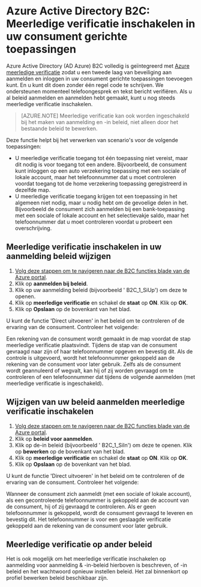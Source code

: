 <properties
    pageTitle="Azure Active Directory B2C: Meerledige verificatie | Microsoft Azure"
    description="Meerledige verificatie inschakelen in consument gerichte toepassingen die zijn beveiligd met Azure Active Directory B2C"
    services="active-directory-b2c"
    documentationCenter=""
    authors="swkrish"
    manager="msmbaldwin"
    editor="bryanla"/>

<tags
    ms.service="active-directory-b2c"
    ms.workload="identity"
    ms.tgt_pltfrm="na"
    ms.devlang="na"
    ms.topic="article"
    ms.date="07/24/2016"
    ms.author="swkrish"/>

# <a name="azure-active-directory-b2c-enable-multi-factor-authentication-in-your-consumer-facing-applications"></a>Azure Active Directory B2C: Meerledige verificatie inschakelen in uw consument gerichte toepassingen

Azure Active Directory (AD Azure) B2C volledig is geïntegreerd met [Azure meerledige verificatie](../multi-factor-authentication/multi-factor-authentication.md) zodat u een tweede laag van beveiliging aan aanmelden en inloggen in uw consument gerichte toepassingen toevoegen kunt. En u kunt dit doen zonder één regel code te schrijven. We ondersteunen momenteel telefoongesprek en tekst bericht verifiëren. Als u al beleid aanmelden en aanmelden hebt gemaakt, kunt u nog steeds meerledige verificatie inschakelen.

> [AZURE.NOTE]
Meerledige verificatie kan ook worden ingeschakeld bij het maken van aanmelding en -in beleid, niet alleen door het bestaande beleid te bewerken.

Deze functie helpt bij het verwerken van scenario's voor de volgende toepassingen:

- U meerledige verificatie toegang tot één toepassing niet vereist, maar dit nodig is voor toegang tot een andere. Bijvoorbeeld, de consument kunt inloggen op een auto verzekering toepassing met een sociale of lokale account, maar het telefoonnummer dat u moet controleren voordat toegang tot de home verzekering toepassing geregistreerd in dezelfde map.
- U meerledige verificatie toegang krijgen tot een toepassing in het algemeen niet nodig, maar u nodig hebt om de gevoelige delen in het. Bijvoorbeeld de consument zich aanmelden bij een bank-toepassing met een sociale of lokale account en het selectievakje saldo, maar het telefoonnummer dat u moet controleren voordat u probeert een overschrijving.

## <a name="modify-your-sign-up-policy-to-enable-multi-factor-authentication"></a>Meerledige verificatie inschakelen in uw aanmelding beleid wijzigen

1. [Volg deze stappen om te navigeren naar de B2C functies blade van de Azure portal](active-directory-b2c-app-registration.md#navigate-to-the-b2c-features-blade).
2. Klik op **aanmelden bij beleid**.
3. Klik op uw aanmelding beleid (bijvoorbeeld ' B2C_1_SiUp') om deze te openen.
4. Klik op **meerledige verificatie** en schakel de **staat** op **ON**. Klik op **OK**.
5. Klik op **Opslaan** op de bovenkant van het blad.

U kunt de functie 'Direct uitvoeren' in het beleid om te controleren of de ervaring van de consument. Controleer het volgende:

Een rekening van de consument wordt gemaakt in de map voordat de stap meerledige verificatie plaatsvindt. Tijdens de stap van de consument gevraagd naar zijn of haar telefoonnummer opgeven en bevestig dit. Als de controle is uitgevoerd, wordt het telefoonnummer gekoppeld aan de rekening van de consument voor later gebruik. Zelfs als de consument wordt geannuleerd of wegvalt, kan hij of zij worden gevraagd om te controleren of een telefoonnummer dat tijdens de volgende aanmelden (met meerledige verificatie is ingeschakeld).

## <a name="modify-your-sign-in-policy-to-enable-multi-factor-authentication"></a>Wijzigen van uw beleid aanmelden meerledige verificatie inschakelen

1. [Volg deze stappen om te navigeren naar de B2C functies blade van de Azure portal](active-directory-b2c-app-registration.md#navigate-to-the-b2c-features-blade).
2. Klik op **beleid voor aanmelden**.
3. Klik op de-in beleid (bijvoorbeeld ' B2C_1_SiIn') om deze te openen. Klik op **bewerken** op de bovenkant van het blad.
4. Klik op **meerledige verificatie** en schakel de **staat** op **ON**. Klik op **OK**.
5. Klik op **Opslaan** op de bovenkant van het blad.

U kunt de functie 'Direct uitvoeren' in het beleid om te controleren of de ervaring van de consument. Controleer het volgende:

Wanneer de consument zich aanmeldt (met een sociale of lokale account), als een gecontroleerde telefoonnummer is gekoppeld aan de account van de consument, hij of zij gevraagd te controleren. Als er geen telefoonnummer is gekoppeld, wordt de consument gevraagd te leveren en bevestig dit. Het telefoonnummer is voor een geslaagde verificatie gekoppeld aan de rekening van de consument voor later gebruik.

## <a name="multi-factor-authentication-on-other-policies"></a>Meerledige verificatie op ander beleid

Het is ook mogelijk om het meerledige verificatie inschakelen op aanmelding voor aanmelding & -in-beleid hierboven is beschreven, of -in beleid en het wachtwoord opnieuw instellen beleid. Het zal binnenkort op profiel bewerken beleid beschikbaar zijn.

